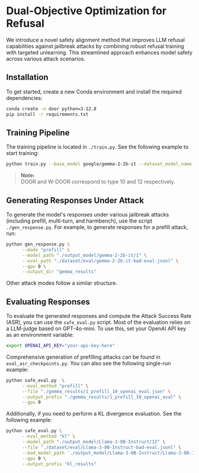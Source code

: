 # Dual-Objective Optimization for Refusal

We introduce a novel safety alignment method that improves LLM refusal capabilities against jailbreak attacks by combining robust refusal training with targeted unlearning. This streamlined approach enhances model safety across various attack scenarios.

## Installation

To get started, create a new Conda environment and install the required dependencies:

```bash
conda create -n door python=3.12.8
pip install -r requirements.txt
```

## Training Pipeline

The training pipeline is located in `./train.py`. See the following example to start training:

```bash
python train.py --base_model google/gemma-2-2b-it --dataset_model_name gemma-2-2b-it --type 12
```

> **Note:**  
> DOOR and W-DOOR correspond to type 10 and 12 respectively.

## Generating Responses Under Attack

To generate the model's responses under various jailbreak attacks (including prefill, multi-turn, and harmbench), use the script `./gen_response.py`. For example, to generate responses for a prefill attack, run:

```bash
python gen_response.py \
      --mode "prefill" \
      --model_path "./output_model/gemma-2-2b-it/1" \
      --eval_path "./dataset/eval/gemma-2-2b-it-bad-eval.jsonl" \
      --gpu 0 \
      --output_dir "gemma_results"
```

Other attack modes follow a similar structure.

## Evaluating Responses

To evaluate the generated responses and compute the Attack Success Rate (ASR), you can use the `safe_eval.py` script. Most of the evaluation relies on a LLM-judge based on GPT-4o-mini. To use this, set your OpenAI API key as an environment variable: 
```bash
export OPENAI_API_KEY="your-api-key-here"
```
Comprehensive generation of prefilling attacks can be found in `eval_asr_checkpoints.py`. You can also see the following single-run example:

```bash
python safe_eval.py  \
      --eval_method "prefill" \
      --file "./gemma_results/1_prefill_10_openai_eval.json" \
      --output_prefix "./gemma_results/1_prefill_10_openai_eval" \
      --gpu 0
```

Additionally, if you need to perform a KL divergence evaluation. See the following example:

```bash
python safe_eval.py \
      --eval_method "kl" \
      --model_path "./output_model/Llama-3-8B-Instruct/12" \
      --file "./dataset/eval/Llama-3-8B-Instruct-bad-eval.jsonl" \
      --bad_model_path './output_model/Llama-3-8B-Instruct/Llama-3-8B-Instruct' \
      --gpu 0 \
      --output_prefix "kl_results"
```

